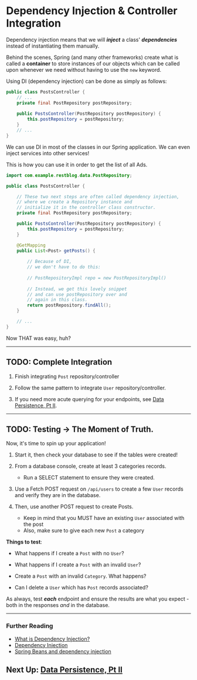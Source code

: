 # Dependency Injection & Controller Integration

Dependency injection means that we will ***inject*** a class' ***dependencies*** instead of instantiating them manually.

Behind the scenes, Spring (and many other frameworks) create what is called a **container** to store instances of our objects which can be called upon whenever we need without having to use the `new` keyword.

Using DI (dependency injection) can be done as simply as follows:

```java
public class PostsController {
    // ...
    private final PostRepository postRepository;
    
    public PostsController(PostRepository postRepository) {
        this.postRepository = postRepository;
    }
    // ...
}
```

We can use DI in most of the classes in our Spring
application. We can even inject services into other services! 

This is how you can use it in order to get the list of all Ads.

```java
import com.example.restblog.data.PostRepository;

public class PostsController {

    // These two next steps are often called dependency injection, 
    // where we create a Repository instance and 
    // initialize it in the controller class constructor.
    private final PostRepository postRepository;

    public PostsController(PostRepository postRepository) {
        this.postRepository = postRepository;
    }

    @GetMapping
    public List<Post> getPosts() {
        
        // Because of DI, 
        // we don't have to do this:
       
        // PostRepositoryImpl repo = new PostRepositoryImpl()
        
        // Instead, we get this lovely snippet 
        // and can use postRepository over and 
        // again in this class.
        return postRepository.findAll();
    }

    // ...
}
```
Now THAT was easy, huh? 

---
## TODO: Complete Integration

1. Finish integrating `Post` repository/controller


2. Follow the same pattern to integrate `User` repository/controller.


3. If you need more acute querying for your endpoints, see [Data Persistence, Pt II](14-data-persistence-iii.md).

---
## TODO: Testing -> The Moment of Truth.

Now, it's time to spin up your application! 

1. Start it, then check your database to see if the tables were created!

2. From a database console, create at least 3 categories records.
    - Run a SELECT statement to ensure they were created.
    

2. Use a Fetch POST request on `/api/users` to create a few `User` records and verify they are in the database.


3. Then, use another POST request to create Posts.
    - Keep in mind that you MUST have an existing `User` associated with the post
    - Also, make sure to give each new `Post` a category
    
**Things to test**:

- What happens if I create a `Post` with no `User`?
  

- What happens if I create a `Post` with an invalid `User`?
  

- Create a `Post` with an invalid `Category`. What happens?


- Can I delete a `User` which has `Post` records associated?
    
As always, test ***each*** endpoint and ensure the results are what you expect - both in the responses *and* in the database.



---
### Further Reading
- [What is Dependency Injection?](http://stackoverflow.com/questions/130794/what-is-dependency-injection)
- [Dependency Injection](https://en.wikipedia.org/wiki/Dependency_injection)
- [Spring Beans and dependency injection](https://docs.spring.io/spring-boot/docs/current/reference/html/using-boot-spring-beans-and-dependency-injection.html)

## Next Up: [Data Persistence, Pt II](13-data-persistence-ii.md)

